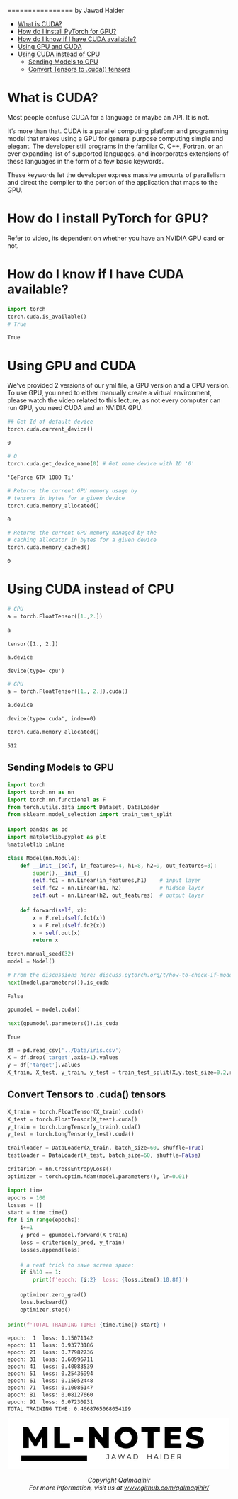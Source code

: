 ================
by Jawad Haider

- <a href="#what-is-cuda" id="toc-what-is-cuda">What is CUDA?</a>
- <a href="#how-do-i-install-pytorch-for-gpu"
  id="toc-how-do-i-install-pytorch-for-gpu">How do I install PyTorch for
  GPU?</a>
- <a href="#how-do-i-know-if-i-have-cuda-available"
  id="toc-how-do-i-know-if-i-have-cuda-available">How do I know if I have
  CUDA available?</a>
- <a href="#using-gpu-and-cuda" id="toc-using-gpu-and-cuda">Using GPU and
  CUDA</a>
- <a href="#using-cuda-instead-of-cpu"
  id="toc-using-cuda-instead-of-cpu">Using CUDA instead of CPU</a>
  - <a href="#sending-models-to-gpu" id="toc-sending-models-to-gpu">Sending
    Models to GPU</a>
  - <a href="#convert-tensors-to-.cuda-tensors"
    id="toc-convert-tensors-to-.cuda-tensors">Convert Tensors to .cuda()
    tensors</a>

# What is CUDA?

Most people confuse CUDA for a language or maybe an API. It is not.

It’s more than that. CUDA is a parallel computing platform and
programming model that makes using a GPU for general purpose computing
simple and elegant. The developer still programs in the familiar C, C++,
Fortran, or an ever expanding list of supported languages, and
incorporates extensions of these languages in the form of a few basic
keywords.

These keywords let the developer express massive amounts of parallelism
and direct the compiler to the portion of the application that maps to
the GPU.

# How do I install PyTorch for GPU?

Refer to video, its dependent on whether you have an NVIDIA GPU card or
not.

# How do I know if I have CUDA available?

``` python
import torch
torch.cuda.is_available()
# True
```

    True

# Using GPU and CUDA

We’ve provided 2 versions of our yml file, a GPU version and a CPU
version. To use GPU, you need to either manually create a virtual
environment, please watch the video related to this lecture, as not
every computer can run GPU, you need CUDA and an NVIDIA GPU.

``` python
## Get Id of default device
torch.cuda.current_device()
```

    0

``` python
# 0
torch.cuda.get_device_name(0) # Get name device with ID '0'
```

    'GeForce GTX 1080 Ti'

``` python
# Returns the current GPU memory usage by 
# tensors in bytes for a given device
torch.cuda.memory_allocated()
```

    0

``` python
# Returns the current GPU memory managed by the
# caching allocator in bytes for a given device
torch.cuda.memory_cached()
```

    0

# Using CUDA instead of CPU

``` python
# CPU
a = torch.FloatTensor([1.,2.])
```

``` python
a
```

    tensor([1., 2.])

``` python
a.device
```

    device(type='cpu')

``` python
# GPU
a = torch.FloatTensor([1., 2.]).cuda()
```

``` python
a.device
```

    device(type='cuda', index=0)

``` python
torch.cuda.memory_allocated()
```

    512

## Sending Models to GPU

``` python
import torch
import torch.nn as nn
import torch.nn.functional as F
from torch.utils.data import Dataset, DataLoader
from sklearn.model_selection import train_test_split

import pandas as pd
import matplotlib.pyplot as plt
%matplotlib inline
```

``` python
class Model(nn.Module):
    def __init__(self, in_features=4, h1=8, h2=9, out_features=3):
        super().__init__()
        self.fc1 = nn.Linear(in_features,h1)    # input layer
        self.fc2 = nn.Linear(h1, h2)            # hidden layer
        self.out = nn.Linear(h2, out_features)  # output layer
        
    def forward(self, x):
        x = F.relu(self.fc1(x))
        x = F.relu(self.fc2(x))
        x = self.out(x)
        return x
```

``` python
torch.manual_seed(32)
model = Model()
```

``` python
# From the discussions here: discuss.pytorch.org/t/how-to-check-if-model-is-on-cuda
next(model.parameters()).is_cuda
```

    False

``` python
gpumodel = model.cuda()
```

``` python
next(gpumodel.parameters()).is_cuda
```

    True

``` python
df = pd.read_csv('../Data/iris.csv')
X = df.drop('target',axis=1).values
y = df['target'].values
X_train, X_test, y_train, y_test = train_test_split(X,y,test_size=0.2,random_state=33)
```

## Convert Tensors to .cuda() tensors

``` python
X_train = torch.FloatTensor(X_train).cuda()
X_test = torch.FloatTensor(X_test).cuda()
y_train = torch.LongTensor(y_train).cuda()
y_test = torch.LongTensor(y_test).cuda()
```

``` python
trainloader = DataLoader(X_train, batch_size=60, shuffle=True)
testloader = DataLoader(X_test, batch_size=60, shuffle=False)
```

``` python
criterion = nn.CrossEntropyLoss()
optimizer = torch.optim.Adam(model.parameters(), lr=0.01)
```

``` python
import time
epochs = 100
losses = []
start = time.time()
for i in range(epochs):
    i+=1
    y_pred = gpumodel.forward(X_train)
    loss = criterion(y_pred, y_train)
    losses.append(loss)
    
    # a neat trick to save screen space:
    if i%10 == 1:
        print(f'epoch: {i:2}  loss: {loss.item():10.8f}')

    optimizer.zero_grad()
    loss.backward()
    optimizer.step()
    
print(f'TOTAL TRAINING TIME: {time.time()-start}')
```

    epoch:  1  loss: 1.15071142
    epoch: 11  loss: 0.93773186
    epoch: 21  loss: 0.77982736
    epoch: 31  loss: 0.60996711
    epoch: 41  loss: 0.40083539
    epoch: 51  loss: 0.25436994
    epoch: 61  loss: 0.15052448
    epoch: 71  loss: 0.10086147
    epoch: 81  loss: 0.08127660
    epoch: 91  loss: 0.07230931
    TOTAL TRAINING TIME: 0.4668765068054199

<center>

<a href=''> ![Logo](../logo1.png) </a>

</center>
<center>
<em>Copyright Qalmaqihir</em>
</center>
<center>
<em>For more information, visit us at
<a href='http://www.github.com/qalmaqihir/'>www.github.com/qalmaqihir/</a></em>
</center>
